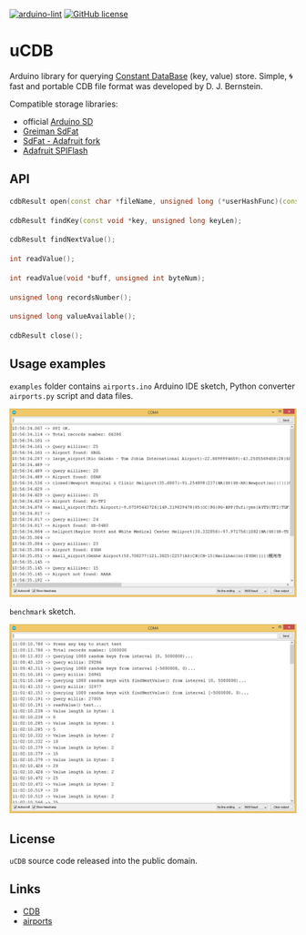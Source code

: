 [![arduino-lint](https://github.com/JulStrat/uCDB/actions/workflows/arduino-lint.yml/badge.svg)](https://github.com/JulStrat/uCDB/actions/workflows/arduino-lint.yml)
[![GitHub license](https://img.shields.io/github/license/JulStrat/uCDB)](https://github.com/JulStrat/uCDB/blob/master/LICENSE.md)

# uCDB

Arduino library for querying [Constant DataBase](https://en.wikipedia.org/wiki/Cdb_(software)) (key, value) store.
Simple, :cyclone: fast and portable CDB file format was developed by D. J. Bernstein.

Compatible storage libraries:
- official [Arduino SD](https://github.com/arduino-libraries/SD)
- [Greiman SdFat](https://github.com/greiman/SdFat)
- [SdFat - Adafruit fork](https://github.com/adafruit/SdFat)
- [Adafruit SPIFlash](https://github.com/adafruit/Adafruit_SPIFlash)

## API

```C++
cdbResult open(const char *fileName, unsigned long (*userHashFunc)(const void *key, unsigned long keyLen) = DJBHash);

cdbResult findKey(const void *key, unsigned long keyLen);

cdbResult findNextValue();

int readValue();

int readValue(void *buff, unsigned int byteNum);

unsigned long recordsNumber();

unsigned long valueAvailable();

cdbResult close();
```    

## Usage examples

`examples` folder contains `airports.ino` Arduino IDE sketch, Python converter `airports.py` script and data files.

<img src="https://github.com/JulStrat/uCDB/blob/master/examples/airports/airports.png">

`benchmark` sketch.

<img src="https://github.com/JulStrat/uCDB/blob/master/examples/benchmark/benchmark.png">

## License

`uCDB` source code released into the public domain.

## Links

- [CDB](https://cr.yp.to/cdb.html)
- [airports](https://ourairports.com/data/)
